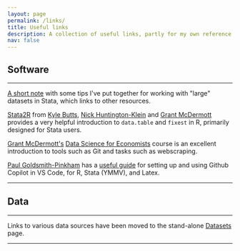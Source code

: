 ```yaml
---
layout: page
permalink: /links/
title: Useful links
description: A collection of useful links, partly for my own reference.
nav: false
---
```


## Software

* * *

[A short note](/largedatastata) with some tips I've put together for working with "large" datasets in Stata, which links to other resources.

[Stata2R](https://stata2r.github.io/) from [Kyle Butts](https://www.kylebutts.com/), [Nick Huntington-Klein](https://nickchk.com/) and [Grant McDermott](https://grantmcdermott.com/) provides a very helpful introduction to `data.table` and `fixest` in R, primarily designed for Stata users.  

[Grant McDermott's](https://grantmcdermott.com/) [Data Science for Economists](https://github.com/uo-ec510-2020-spring/lectures) course is an excellent introduction to tools such as Git and tasks such as webscraping.  

[Paul Goldsmith-Pinkham](https://paulgp.github.io/) has a [useful guide](https://paulgp.substack.com/p/setting-up-github-copilot-and-vscode) for setting up and using Github Copilot in VS Code, for R, Stata (YMMV), and Latex.  

* * *

## Data

* * *

Links to various data sources have been moved to the stand-alone [Datasets](/datasets) page.

* * *